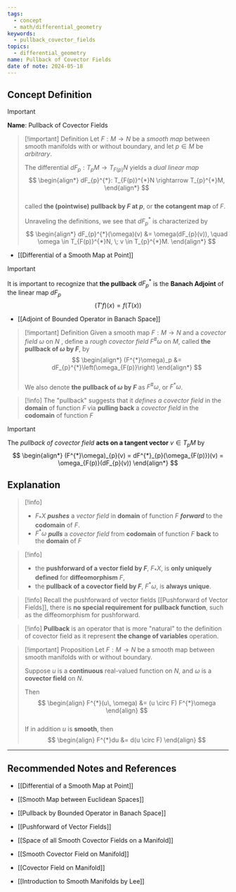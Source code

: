 ```yaml
---
tags:
  - concept
  - math/differential_geometry
keywords:
  - pullback_covector_fields
topics:
  - differential_geometry
name: Pullback of Covector Fields
date of note: 2024-05-18
---
```


## Concept Definition

>[!important]
>**Name**: Pullback of Covector Fields


>[!important] Definition
>Let $F: M \rightarrow N$ be a *smooth map* between smooth manifolds with or without boundary, and let $p \in M$ be *arbitrary*. 
>
>The differential $dF_p: T_{p}M \rightarrow T_{F(p)}N$ yields a *dual linear map*
>$$
> \begin{align*}
> dF_{p}^{*}:  T_{F(p)}^{*}N \rightarrow T_{p}^{*}M,
> \end{align*}
>$$  
>called **the (pointwise) pullback by $F$ at $p$**, or **the cotangent map** of $F$. 
>
>Unraveling the definitions, we see that $dF_{p}^{*}$ is characterized by
>$$
> \begin{align*}
> dF_{p}^{*}(\omega)(v) &= \omega(dF_{p}(v)), \quad  \omega \in T_{F(p)}^{*}N, \; v \in T_{p}^{*}M.
> \end{align*}
>$$
>

- [[Differential of a Smooth Map at Point]]

>[!important]
>It is important to recognize that **the pullback** $dF_{p}^{*}$ is the **Banach Adjoint** of the linear map $dF_{p}$ 
>$$
>(T'f)(x) = f(T(x))
>$$

- [[Adjoint of Bounded Operator in Banach Space]]

>[!important] Definition
>Given a smooth map $F: M \rightarrow N$ and a *covector field* $\omega$ on $N$ , define a *rough covector field* $F^{\#}\omega$ on $M$, called **the pullback of $\omega$ by $F$**, by
>$$
> \begin{align*}
> (F^{*}\omega)_p &= dF_{p}^{*}\left(\omega_{F(p)}\right)
> \end{align*} 
>$$  
>We also denote **the pullback of $\omega$ by $F$** as $F^{\#}\omega$, or $F^{*}\omega$.

>[!info]
>The "pullback" suggests that it *defines a covector field* in the **domain** of function $F$ via **pulling back** a *covector field* in the **codomain** of function $F$

>[!important]
>The *pullback of covector field* **acts on a tangent vector** $v \in T_{p}M$ by
>$$
> \begin{align*}
> (F^{*}\omega)_{p}(v) = dF^{*}_{p}(\omega_{F(p)})(v) = \omega_{F(p)}(dF_{p}(v)) 
> \end{align*}
>$$ 


## Explanation

>[!info]
>- $F_{*}X$ **_pushes_** a *vector field* in **domain** of function $F$ **_forward_** to the **codomain** of $F$.
>- $F^{*}\omega$ **_pulls_** a *covector field* from **codomain** of function $F$ **back** to the **domain** of $F$


>[!info]
>- the **pushforward of a vector field by $F$**, $F_{*}X$, is **only uniquely defined** for **diffeomorphism** $F$,
>- the **pullback of a covector field by $F$**, $F^{*}\omega$, is **always unique**.    


>[!info]
>Recall the pushforward of vector fields [[Pushforward of Vector Fields]], there is **no special requirement for pullback function**, such as the diffeomorphism for pushforward.

>[!info]
>**Pullback** is an operator that is more "natural" to the definition of covector field as it represent **the change of variables** operation. 



>[!important] Proposition
>Let $F: M \rightarrow N$ be a smooth map between smooth manifolds with or without boundary.
> 
> Suppose $u$ is a **continuous** real-valued function on $N$, and $\omega$ is a **covector field** on $N$. 
> 
> Then
> $$
> \begin{align}
> F^{*}(u\, \omega) &= (u \circ F) F^{*}\omega 
> \end{align}
>$$  
>If in addition $u$ is **smooth**, then
>$$
> \begin{align}
> F^{*}du  &=  d(u \circ F) 
> \end{align}
> $$








-----------
##  Recommended Notes and References


- [[Differential of a Smooth Map at Point]]
- [[Smooth Map between Euclidean Spaces]]
- [[Pullback by Bounded Operator in Banach Space]]
- [[Pushforward of Vector Fields]]


- [[Space of all Smooth Covector Fields on a Manifold]]
- [[Smooth Covector Field on Manifold]]
- [[Covector Field on Manifold]]





- [[Introduction to Smooth Manifolds by Lee]]